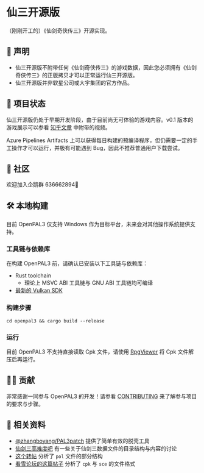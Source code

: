 # 仙三开源版

（刚刚开工的）《仙剑奇侠传三》开源实现。

## 📢 声明

- 仙三开源版不附带任何《仙剑奇侠传三》的游戏数据，因此您必须拥有《仙剑奇侠传三》的正版拷贝才可以正常运行仙三开源版。
- 仙三开源版并非软星公司或大宇集团的官方作品。

## 📌 项目状态

仙三开源版仍处于早期开发阶段，由于目前尚无可体验的游戏内容。v0.1 版本的游戏展示可以参看 [知乎文章](https://zhuanlan.zhihu.com/p/122532099) 中附带的视频。

Azure Pipelines Artifacts 上可以获得每日构建的预编译程序，但仍需要一定的手工操作才可以运行，并极有可能遇到 Bug，因此不推荐普通用户下载尝试。

## 🏡 社区

欢迎加入企鹅群 636662894🎉

## 🛠 本地构建

目前 OpenPAL3 仅支持 Windows 作为目标平台，未来会对其他操作系统提供支持。

### 工具链与依赖库

在构建 OpenPAL3 前，请确认已安装以下工具链与依赖库：

- Rust toolchain
  - 理论上 MSVC ABI 工具链与 GNU ABI 工具链均可编译
- [最新的 Vulkan SDK](https://www.lunarg.com/vulkan-sdk/)

### 构建步骤

```
cd openpal3 && cargo build --release
```

### 运行

目前 OpenPAL3 不支持直接读取 Cpk 文件，请使用 [RpgViewer](http://pigspy.ys168.com/) 将 Cpk 文件解压后再运行。

## 🙋‍♂️ 贡献

非常感谢一同参与 OpenPAL3 的开发！请参看 [CONTRIBUTING](CONTRIBUTING.md) 来了解参与项目的要求与步骤。

## 📔 相关资料

- [@zhangboyang/PAL3patch](https://github.com/zhangboyang/PAL3patch) 提供了简单有效的脱壳工具
- [仙剑三高难度吧](https://tieba.baidu.com/f?kw=%E4%BB%99%E5%89%913%E9%AB%98%E9%9A%BE%E5%BA%A6) 有一些关于仙剑三数据文件的目录结构与内容的讨论
- [这个转帖](https://tieba.baidu.com/p/5381666939?red_tag=0041464978) 分析了 `pol` 文件的部分结构
- [看雪论坛的这篇帖子](https://bbs.pediy.com/thread-157228.htm) 分析了 `cpk` 与 `sce` 的文件格式